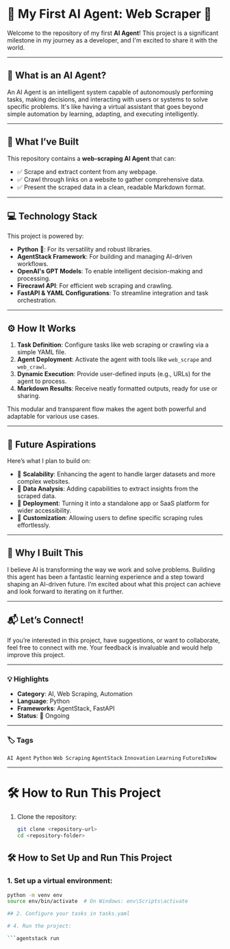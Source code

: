 # 🚀 My First AI Agent: Web Scraper 🤖

Welcome to the repository of my first **AI Agent**! This project is a significant milestone in my journey as a developer, and I'm excited to share it with the world.

---

## 🤔 What is an AI Agent?

An AI Agent is an intelligent system capable of autonomously performing tasks, making decisions, and interacting with users or systems to solve specific problems. It's like having a virtual assistant that goes beyond simple automation by learning, adapting, and executing intelligently.

---

## 🌟 What I’ve Built

This repository contains a **web-scraping AI Agent** that can:  
- ✅ Scrape and extract content from any webpage.  
- ✅ Crawl through links on a website to gather comprehensive data.  
- ✅ Present the scraped data in a clean, readable Markdown format.  

---

## 💻 Technology Stack

This project is powered by:  
- **Python** 🐍: For its versatility and robust libraries.  
- **AgentStack Framework**: For building and managing AI-driven workflows.  
- **OpenAI's GPT Models**: To enable intelligent decision-making and processing.  
- **Firecrawl API**: For efficient web scraping and crawling.  
- **FastAPI & YAML Configurations**: To streamline integration and task orchestration.

---

## ⚙️ How It Works

1. **Task Definition**: Configure tasks like web scraping or crawling via a simple YAML file.  
2. **Agent Deployment**: Activate the agent with tools like `web_scrape` and `web_crawl`.  
3. **Dynamic Execution**: Provide user-defined inputs (e.g., URLs) for the agent to process.  
4. **Markdown Results**: Receive neatly formatted outputs, ready for use or sharing.

This modular and transparent flow makes the agent both powerful and adaptable for various use cases.

---

## 🚀 Future Aspirations

Here’s what I plan to build on:  
- 🌟 **Scalability**: Enhancing the agent to handle larger datasets and more complex websites.  
- 🌟 **Data Analysis**: Adding capabilities to extract insights from the scraped data.  
- 🌟 **Deployment**: Turning it into a standalone app or SaaS platform for wider accessibility.  
- 🌟 **Customization**: Allowing users to define specific scraping rules effortlessly.

---

## 🙌 Why I Built This

I believe AI is transforming the way we work and solve problems. Building this agent has been a fantastic learning experience and a step toward shaping an AI-driven future. I’m excited about what this project can achieve and look forward to iterating on it further.

---

## 📬 Let’s Connect!

If you’re interested in this project, have suggestions, or want to collaborate, feel free to connect with me. Your feedback is invaluable and would help improve this project.

---

### 💡 Highlights
- **Category**: AI, Web Scraping, Automation  
- **Language**: Python  
- **Frameworks**: AgentStack, FastAPI  
- **Status**: 🚧 Ongoing  

---

### 🏷️ Tags
`AI Agent` `Python` `Web Scraping` `AgentStack` `Innovation` `Learning` `FutureIsNow`

---

# 🛠️ How to Run This Project

1. Clone the repository:  
   ```bash
   git clone <repository-url>
   cd <repository-folder>


## 🛠️ How to Set Up and Run This Project

### 1. Set up a virtual environment:
```bash
python -m venv env
source env/bin/activate  # On Windows: env\Scripts\activate

## 2. Configure your tasks in tasks.yaml

# 4. Run the project:

```agentstack run
